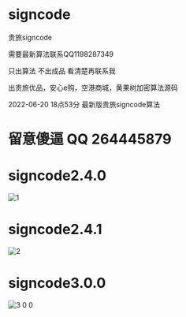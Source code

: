 # signcode
贵旅signcode

需要最新算法联系QQ1198287349

只出算法 不出成品 看清楚再联系我

出贵旅优品，安心e购，空港商城，黄果树加密算法源码

2022-06-20 18点53分 最新版贵旅signcode算法


# 留意傻逼 QQ 264445879 





# signcode2.4.0
![1](https://user-images.githubusercontent.com/38068634/168755086-f8a82aa3-8946-425c-9da6-55b218d1a3dd.png)

# signcode2.4.1
![2](https://user-images.githubusercontent.com/38068634/168755308-e4903ca8-91ef-4ec7-abed-0dbc847b01a0.png)


# signcode3.0.0
![3 0 0](https://user-images.githubusercontent.com/38068634/174586814-36a571c0-720b-4b74-90b4-55d8543f4092.png)
